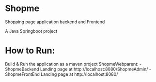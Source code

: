 # Shopme

Shopping page application backend and Frontend

A Java Springboot project 



# How to Run:
Build & Run the application as a maven project
ShopmeWebparent:
        -ShopmeBackend
         Landing page at http://localhost:8080/ShopmeAdmin/
-ShopmeFrontEnd
Landing page at http://localhost:8080/

        



